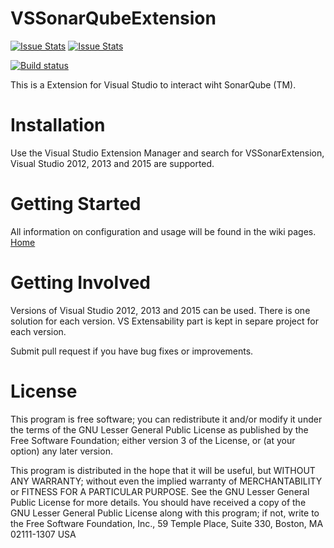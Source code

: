 VSSonarQubeExtension
====================
[![Issue Stats](http://issuestats.com/github/TeklaCorp/VSSonarQubeExtension/badge/issue)](http://issuestats.com/github/jmecosta/VSSonarQubeExtension)
[![Issue Stats](http://issuestats.com/github/TeklaCorp/VSSonarQubeExtension/badge/pr)](http://issuestats.com/github/jmecosta/VSSonarQubeExtension)

[![Build status](https://ci.appveyor.com/api/projects/status/jd3ok3erxc13m1ev?svg=true)](https://ci.appveyor.com/project/jorgecosta/vssonarqubeextension-8i4pp)

This is a Extension for Visual Studio to interact wiht SonarQube (TM).

# Installation
Use the Visual Studio Extension Manager and search for VSSonarExtension, Visual Studio 2012, 2013 and 2015 are supported.

# Getting Started
All information on configuration and usage will be found in the wiki pages. [Home](https://github.com/jmecosta/VSSonarQubeExtension/wiki)

# Getting Involved

Versions of Visual Studio 2012, 2013 and 2015 can be used. There is one solution for each version. VS Extensability part is kept in separe project for each version. 

Submit pull request if you have bug fixes or improvements.

# License

This program is free software; you can redistribute it and/or modify it under the terms of the GNU Lesser General Public License
as published by the Free Software Foundation; either version 3 of the License, or (at your option) any later version.

This program is distributed in the hope that it will be useful, but WITHOUT ANY WARRANTY; without even the implied warranty
of MERCHANTABILITY or FITNESS FOR A PARTICULAR PURPOSE. See the GNU Lesser General Public License for more details. 
You should have received a copy of the GNU Lesser General Public License along with this program; if not, write to the Free
Software Foundation, Inc., 59 Temple Place, Suite 330, Boston, MA 02111-1307 USA


